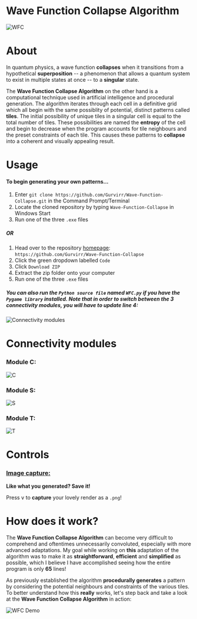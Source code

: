 # Wave Function Collapse Algorithm
![WFC](https://github.com/Gurvirr/Wave-Function-Collapse/assets/99685253/38dd3c3f-5120-4cde-8d66-8e03273abbf1)

# About
In quantum physics, a wave function **collapses** when it transitions from a hypothetical **superposition** -- a phenomenon that allows a quantum system to exist in multiple states at once -- to a **singular** state. 

The **Wave Function Collapse Algorithm** on the other hand is a computational technique used in artificial intelligence and procedural generation. The algorithm iterates through each cell in a definitive grid which all begin with the same possiblity of potential, distinct patterns called **tiles**. The initial possibility of unique tiles in a singular cell is equal to the total number of tiles. These possibilities are named the **entropy** of the cell and begin to decrease when the program accounts for tile neighbours and the preset constraints of each tile. This causes these patterns to **collapse** into a coherent and visually appealing result.

# Usage
#### To begin generating your own patterns...
1. Enter  `git clone https://github.com/Gurvirr/Wave-Function-Collapse.git` in the Command Prompt/Terminal
2. Locate the cloned repository by typing `Wave-Function-Collapse` in Windows Start
3. Run one of the three `.exe` files

##### OR

1. Head over to the repository [homepage](https://github.com/Gurvirr/Wave-Function-Collapse "homepage"): `https://github.com/Gurvirr/Wave-Function-Collapse` 
2. Click the green dropdown labelled `Code`
3. Click `Download ZIP`
4. Extract the zip folder onto your computer
5. Run one of the three `.exe` files


##### You can also run the `Python source file` named `WFC.py` if you have the `Pygame library` installed. Note that in order to switch between the 3 connectivity modules, you will have to update line 4:
![Connectivity modules](https://github.com/Gurvirr/Wave-Function-Collapse/assets/99685253/e4685f11-44a9-4e16-b3aa-ca506ca80d01)

# Connectivity modules
### Module C:
![C](https://github.com/Gurvirr/Wave-Function-Collapse/assets/99685253/a616154a-cf8b-488d-a377-cdcfd84eb172)

### Module S:
![S](https://github.com/Gurvirr/Wave-Function-Collapse/assets/99685253/5b6b191f-4110-4446-9469-79cbc4ada0b9)

### Module T:
![T](https://github.com/Gurvirr/Wave-Function-Collapse/assets/99685253/a4c2e6fc-76bb-4499-995a-2dfe346eeeba)

# Controls
### <ins>Image capture:</ins>
**Like what you generated? Save it!**

Press <kbd>v</kbd> to **capture** your lovely render as a ``.png``!

# How does it work?

The **Wave Function Collapse Algorithm** can become very difficult to comprehend and oftentimes unnecessarily convoluted, especially with more advanced adaptations. My goal while working on **this** adaptation of the algorithm was to make it as **straightforward**, **efficient** and **simplified** as possible, which I believe I have accomplished seeing how the entire program is only **65** lines!

As previously established the algorithm **procedurally generates** a pattern by considering the potential neighbours and constraints of the various tiles. To better understand how this **really** works, let's step back and take a look at the **Wave Function Collapse Algorithm** in action:

![WFC Demo](https://github.com/Gurvirr/Wave-Function-Collapse/assets/99685253/04c5f75f-4176-45bd-b9de-827d62194e84)
